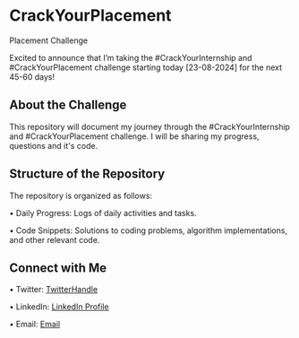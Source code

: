 # CrackYourPlacement
Placement Challenge

Excited to announce that I’m taking the #CrackYourInternship and #CrackYourPlacement challenge starting today [23-08-2024] for the next 45-60 days! 

## About the Challenge

This repository will document my journey through the #CrackYourInternship and #CrackYourPlacement challenge. I will be sharing my progress, questions and it's code.

## Structure of the Repository

The repository is organized as follows:

•⁠  ⁠Daily Progress: Logs of daily activities and tasks.

•⁠  ⁠Code Snippets: Solutions to coding problems, algorithm implementations, and other relevant code.


## Connect with Me

•⁠  ⁠Twitter: [TwitterHandle](https://x.com/AniketSooryava1)

•⁠  ⁠LinkedIn: [LinkedIn Profile](https://www.linkedin.com/in/aniket2410/)

•⁠  ⁠Email: [Email](mailto:sooryavanshianiket0810@gmail.com)

